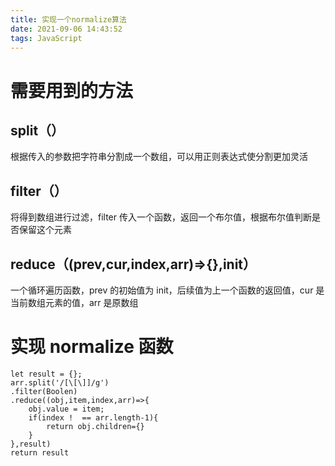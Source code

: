 ```yaml
---
title: 实现一个normalize算法
date: 2021-09-06 14:43:52
tags: JavaScript
---
```


# 需要用到的方法

## split（）

根据传入的参数把字符串分割成一个数组，可以用正则表达式使分割更加灵活

## filter（）

将得到数组进行过滤，filter 传入一个函数，返回一个布尔值，根据布尔值判断是否保留这个元素

## reduce（(prev,cur,index,arr)=>{},init）

一个循环遍历函数，prev 的初始值为 init，后续值为上一个函数的返回值，cur 是当前数组元素的值，arr 是原数组

# 实现 normalize 函数

```
let result = {};
arr.split('/[\[\]]/g')
.filter(Boolen)
.reduce((obj,item,index,arr)=>{
    obj.value = item;
    if(index !  == arr.length-1){
        return obj.children={}
    }
},result)
return result
```
